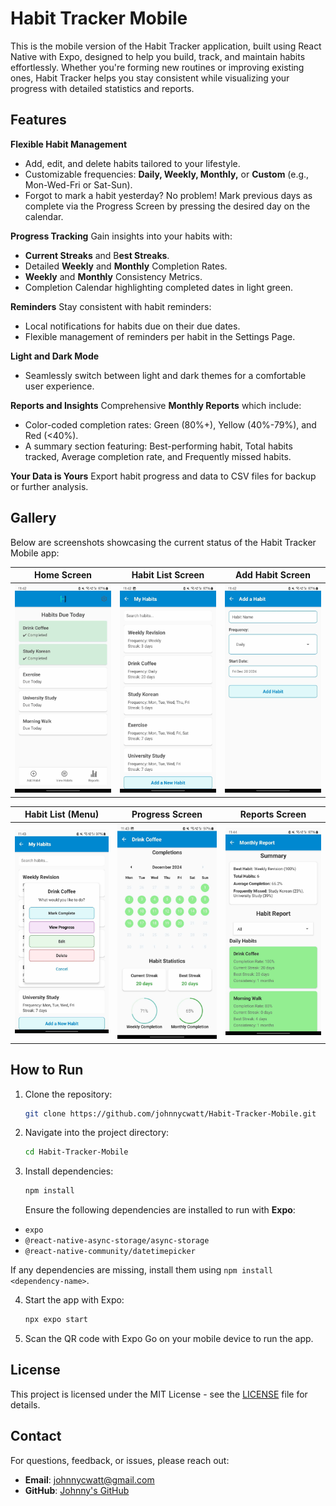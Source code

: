 # Habit Tracker Mobile

This is the mobile version of the Habit Tracker application, built using React Native with Expo, designed to help you build, track, and maintain habits effortlessly. Whether you're forming new routines or improving existing ones, Habit Tracker helps you stay consistent while visualizing your progress with detailed statistics and reports.

## Features

**Flexible Habit Management**
- Add, edit, and delete habits tailored to your lifestyle.
- Customizable frequencies: **Daily, Weekly, Monthly,** or **Custom** (e.g., Mon-Wed-Fri or Sat-Sun).
- Forgot to mark a habit yesterday? No problem! Mark previous days as complete via the Progress Screen by pressing the desired day on the calendar.

**Progress Tracking**
Gain insights into your habits with:

- **Current Streaks** and B**est Streaks**.
- Detailed **Weekly** and **Monthly** Completion Rates.
- **Weekly** and **Monthly** Consistency Metrics.
- Completion Calendar highlighting completed dates in light green.

**Reminders**
Stay consistent with habit reminders:

- Local notifications for habits due on their due dates.
- Flexible management of reminders per habit in the Settings Page.

**Light and Dark Mode**
- Seamlessly switch between light and dark themes for a comfortable user experience.

**Reports and Insights**
Comprehensive **Monthly Reports** which include:

- Color-coded completion rates: Green (80%+), Yellow (40%-79%), and Red (<40%).
- A summary section featuring: Best-performing habit, Total habits tracked, Average completion rate, and Frequently missed habits.

**Your Data is Yours**
Export habit progress and data to CSV files for backup or further analysis.

## Gallery

Below are screenshots showcasing the current status of the Habit Tracker Mobile app:

| **Home Screen** | **Habit List Screen** | **Add Habit Screen** |
|------------------|-----------------------|-----------------------|
| ![Home Screen](docs/screenshots/homescreen.jpg) | ![Habit List Screen](docs/screenshots/HabitListScreen.jpg) | ![Add Habit Screen](docs/screenshots/AddHabitScreen.jpg) |

| **Habit List (Menu)**                                  | **Progress Screen**                                    | **Reports Screen**                                  |
|--------------------------------------------------------|-------------------------------------------------------|----------------------------------------------------|
| ![Habit List Menu](docs/screenshots/HabitListScreen2.jpg) | ![Progress Screen](docs/screenshots/ProgressScreen.jpg)  | ![Reports Screen](docs/screenshots/ReportsScreen.jpg) |

## How to Run

1. Clone the repository:
   ```bash
   git clone https://github.com/johnnycwatt/Habit-Tracker-Mobile.git
   ```
2. Navigate into the project directory:
   ```bash
   cd Habit-Tracker-Mobile
   ```
3. Install dependencies:
   ```bash
   npm install
   ```
   Ensure the following dependencies are installed to run with **Expo**:
  - `expo`
  - `@react-native-async-storage/async-storage`
  - `@react-native-community/datetimepicker`

   If any dependencies are missing, install them using `npm install <dependency-name>`.

4. Start the app with Expo:
   ```bash
   npx expo start
   ```
5. Scan the QR code with Expo Go on your mobile device to run the app.

## License

This project is licensed under the MIT License - see the [LICENSE](LICENSE) file for details.

## Contact

For questions, feedback, or issues, please reach out:

- **Email**: [johnnycwatt@gmail.com](mailto:johnnycwatt@gmail.com)
- **GitHub**: [Johnny's GitHub](https://github.com/johnnycwatt)

